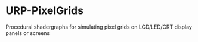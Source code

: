 # URP-PixelGrids
Procedural shadergraphs for simulating pixel grids on LCD/LED/CRT display panels or screens
